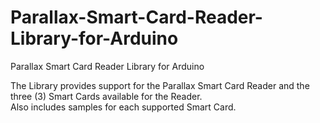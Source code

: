 # Parallax-Smart-Card-Reader-Library-for-Arduino
Parallax Smart Card Reader Library for Arduino

The Library provides support for the Parallax Smart Card Reader and the three (3) Smart Cards available for the Reader.  
Also includes samples for each supported Smart Card. 
